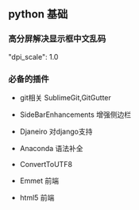 ## python 基础

### 高分屏解决显示框中文乱码

"dpi_scale": 1.0

### 必备的插件

* git相关 SublimeGit,GitGutter

* SideBarEnhancements 增强侧边栏

* Djaneiro 对django支持

* Anaconda 语法补全

* ConvertToUTF8

* Emmet 前端

* html5 前端